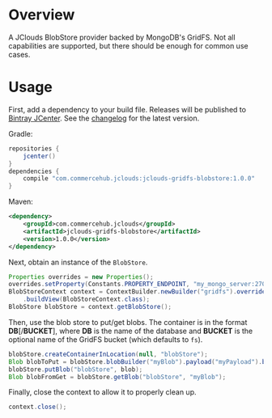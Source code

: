 # Overview

A JClouds BlobStore provider backed by MongoDB's GridFS.  Not all capabilities are supported, but there should be enough for common use cases.

# Usage

First, add a dependency to your build file.  Releases will be published to [Bintray JCenter](https://bintray.com/bintray/jcenter).  See the [changelog](CHANGES.md) for the latest version.

Gradle:

```groovy
repositories {
    jcenter()
}
dependencies {
    compile "com.commercehub.jclouds:jclouds-gridfs-blobstore:1.0.0"
}
```

Maven:

```xml
<dependency>
    <groupId>com.commercehub.jclouds</groupId>
    <artifactId>jclouds-gridfs-blobstore</artifactId>
    <version>1.0.0</version>
</dependency>
```

Next, obtain an instance of the `BlobStore`.

```java
Properties overrides = new Properties();
overrides.setProperty(Constants.PROPERTY_ENDPOINT, "my_mongo_server:27017");
BlobStoreContext context = ContextBuilder.newBuilder("gridfs").overrides(overrides)
    .buildView(BlobStoreContext.class);
BlobStore blobStore = context.getBlobStore();
```

Then, use the blob store to put/get blobs.  The container is in the format **DB**[/**BUCKET**], where **DB** is the name of the database and **BUCKET** is the optional name of the GridFS bucket (which defaults to `fs`).

```java
blobStore.createContainerInLocation(null, "blobStore");
Blob blobToPut = blobStore.blobBuilder("myBlob").payload("myPayload").build();
blobStore.putBlob("blobStore", blob);
Blob blobFromGet = blobStore.getBlob("blobStore", "myBlob");
```

Finally, close the context to allow it to properly clean up.

```java
context.close();
```
